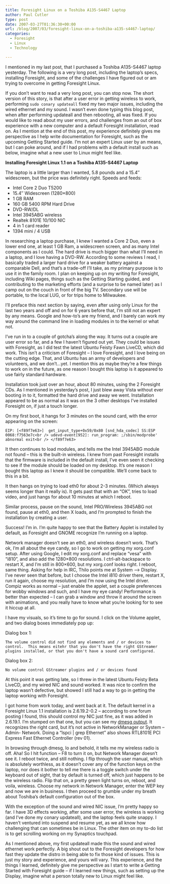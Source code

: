 ```yaml
---
title: Foresight Linux on a Toshiba A135-S4467 Laptop
author: Paul Cutler
type: post
date: 2007-03-27T01:36:30+00:00
url: /blog/2007/03/foresight-linux-on-a-toshiba-a135-s4467-laptop/
categories:
  - Foresight
  - Linux
  - Technology

---
```

I mentioned in my last post, that I purchased a Toshiba A135-S4467 laptop yesterday. The following is a very long post, including the laptop&#8217;s specs, installing Foresight, and some of the challenges I have figured out or am trying to overcome in getting Foresight Linux.

If you don&#8217;t want to read a very long post, you can stop now. The short version of this story, is that after a user error in getting wireless to work, performing `sudo conary updateall` fixed my two major issues, including the wired ethernet and my sound. I wasn&#8217;t even done typing this blog post, when after performing updateall and then rebooting, all was fixed. If you would like to read about my user errors, and challenges from an out of box experience with a new computer and a default Foresight installation, read on. As I mention at the end of this post, my experience definitely gives me perspective as I help write documentation for Foresight, such as the upcoming Getting Started guide. I&#8217;m not an expert Linux user by an means, but I can poke around, and if I had problems with a default install such as below, imagine what a new user to Linux might feel like.

**Installing Foresight Linux 1.1 on a Toshiba A135-S4467 Laptop**

The laptop is a little larger than I wanted, 5.8 pounds and a 15.4&#8243; widescreen, but the price was definitely right. Speeds and feeds:

  * Intel Core 2 Duo T5200
  * 15.4&#8243; Widescreen (1280&#215;800)
  * 1 GB RAM
  * 160 GB 5400 RPM Hard Drive
  * DVD-RW/DL
  * Intel 3945ABG wireless
  * Realtek 8101E 10/100 NIC
  * 4 in 1 card reader
  * 1394 mini / 4 USB

In researching a laptop purchase, I knew I wanted a Core 2 Duo, even a lower end one, at least 1 GB Ram, a widescreen screen, and as many Intel components as I could. The hard drive is much bigger than what I&#8217;ll need in a laptop, and I love having a DVD-RW. According to some reviews I read, I basically traded a larger hard drive for a weaker battery against a comparable Dell, and that&#8217;s a trade-off I&#8217;ll take, as my primary purpose is to use it in the family room. I plan on keeping up on my writing for Foresight, including Wiki pages, things such as the Getting Starting guided, and contributing to the marketing efforts (and a surprise to be named later) as I camp out on the couch in front of the big TV. Secondary use will be portable, to the local LUG, or for trips home to Milwaukee.

I&#8217;ll preface this next section by saying, even after using only Linux for the last two years and off and on for 6 years before that, I&#8217;m still not an expert by any means. Google and how-to&#8217;s are my friend, and I barely can work my way around the command line in loading modules in to the kernel or what not.

I&#8217;ve run in to a couple of gotcha&#8217;s along the way. It turns out a couple are user error so far, and a few I haven&#8217;t figured out yet. They could be issues with Foresight, as I did test the latest Ubuntu Feisty Fawn LiveCD, which did work. This isn&#8217;t a criticism of Foresight &#8211; I love Foresight, and I love being on the cutting edge. That, and Ubuntu has an army of developers and volunteers, and we don&#8217;t&#8230;yet. I mention this as maybe they&#8217;re a few things to work on in the future, as one reason I bought this laptop is it appeared to use fairly standard hardware.

Installation took just over an hour, about 80 minutes, using the 2 Foresight CDs. As I mentioned in yesterday&#8217;s post, I just blew away Vista without ever booting in to it, formatted the hard drive and away we went. Installation appeared to be as normal as it was on the 3 other desktops I&#8217;ve installed Foresight on, if just a touch longer.

On my first boot, it hangs for 3 minutes on the sound card, with the error appearing on the screen:

`EIP: [<f89f7e63>]  get_input_type+0x59/0x80 [snd_hda_codec] SS:ESP 0068:f7563e7c<br />
udevd-event[952]: run_program: ;/sbin/modprobe' abnormal exit<br />
</f89f7e63>`

It then continues to load modules, and tells me the Intel 3945ABG module not found &#8211; this is the built-in wireless. I knew from past Foresight installs that the firmware is included in the default install, I&#8217;ve even seen it checking to see if the module should be loaded on my desktop. It&#8217;s one reason I bought this laptop as I knew it should be compatible. We&#8217;ll come back to this in a bit.

It then hangs on trying to load eth0 for about 2-3 minutes. (Which always seems longer than it really is). It gets past that with an &#8220;OK&#8221;, tries to load video, and just hangs for about 10 minutes at which I reboot.

Similar process, pause on the sound, Intel PRO/Wireless 3945ABG not found, pause at eth0, and then X loads, and I&#8217;m prompted to finish the installation by creating a user.

Success! I&#8217;m in. I&#8217;m quite happy to see that the Battery Applet is installed by default, as Foresight and GNOME recognize I&#8217;m running on a laptop.

Network manager doesn&#8217;t see an eth0, and wireless doesn&#8217;t work. That&#8217;s ok, I&#8217;m all about the eye candy, so I go to work on getting my xorg.conf setup. After using Google, I edit my xorg.conf and replace &#8220;vesa&#8221; with &#8220;i810&#8221;, and also add the 1280&#215;800 resolutions. I ctrl-alt-backspace to restart X, and I&#8217;m still in 800&#215;600, but my xorg.conf looks right. I reboot, same thing. Asking for help in IRC, Thilo points me at System &#8211;> Display. I&#8217;ve never seen that before, but I choose the Intel i810 driver there, restart X, run it again, choose my resolution, and I&#8217;m now using the Intel driver. Compiz works as normal &#8211; just enable the applet, set a couple preferences for wobby windows and such, and I have my eye candy! Performance is better than expected &#8211; I can grab a window and throw it around the screen with animations, and you really have to know what you&#8217;re looking for to see it hiccup at all.

I have my visuals, so it&#8217;s time to go for sound. I click on the Volume applet, and two dialog boxes immediately pop up:

Dialog box 1:
  
`The volume control did not find any elements and / or devices to control.  This means eitehr that you don't have the right GStreamer plugins installed, or that you don't have a sound card configured.`

Dialog box 2:
  
`No volume control GStreamer plugins and / or devices found`

At this point it was getting late, so I threw in the latest Ubuntu Feisty Beta LiveCD, and my wired NIC and sound worked. It was nice to confirm the laptop wasn&#8217;t defective, but showed I still had a way to go in getting the laptop working with Foresight.

I got home from work today, and went back at it. The default kernel in a Foresight Linux 1.1 installation is 2.6.19.2-0.2 &#8211; according to one forum posting I found, this should control my NIC just fine, as it was added in 2.6.19.1. I&#8217;m stumped on that one, but you can see my [dmesg output][1]. It recognizes the right card, but it&#8217;s not active in NetworkManager or System &#8211; Admin- Network. Doing a &#8220;lspci | grep Ethernet&#8221; also shows RTL8101E PCI Express Fast Ethernet Controller (rev 01).

In browsing through dmesg, lo and behold, it tells me my wireless radio is off. Aha! So I hit function &#8211; F8 to turn it on, but Network Manager doesn&#8217;t see it. I reboot twice, and still nothing. I flip through the user manual, which is absolutely worthless, as it doesn&#8217;t cover any of the function keys on the laptop, nor does it bother to tell me there is a toggle switch under the keyboard out of sight, that by default is turned off, which just happens to be the wireless radio. Flip that on, a pretty green light turns on, reboot, and voila, wireless. Choose my network in Network Manager, enter the WEP key and now we are in business. I then proceed to grumble under my breath about Toshiba&#8217;s default configuration out of the box.

With the exception of the sound and wired NIC issue, I&#8217;m pretty happy so far. I have 3D effects working, after some user error, the wireless is working (and I&#8217;ve done my conary updateall), and the laptop feels quite snappy. I haven&#8217;t ventured into suspend and resume yet, as we all know how challenging that can sometimes be in Linux. The other item on my to-do list is to get scrolling working on my Synaptics touchpad.

As I mentioned above, my first updateall made this the sound and wired ethernet work perfectly. A big shout out to the Foresight developers for how fast they update the distro in being able to fix those kind of issues. This is just my story and experience, and yours will vary. This experience, and the things I learned, definitely give me perspective as I start to write a Getting Started with Foresight guide &#8211; if I learned new things, such as setting up the Display, imagine what a person totally new to Linux might feel like.

 [1]: http://www.paulcutler.org/misc/gnome/dmesg.txt